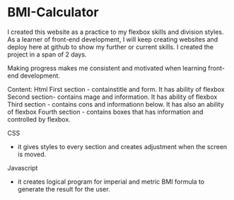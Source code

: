 # BMI-Calculator
I created this website as a practice to my flexbox skills and division styles. As a learner of front-end development, I will keep creating websites and deploy here at github to show my further or current skills. I created the project in a span of 2 days. 

Making progress makes me consistent and motivated when learning front-end development. 


Content: 
Html
First section - containstitle and form. It has ability of flexbox
Second section- contains mage and information. It has ability of flexbox
Third section - contains cons and informationn below. It has also an ability of flexbox
Fourth section - contains boxes that has information and controlled by flexbox. 

CSS 
- it gives styles to every section and creates adjustment when the screen is moved. 


Javascript 

- it creates logical program for imperial and metric BMI formula to generate the result for the user. 

